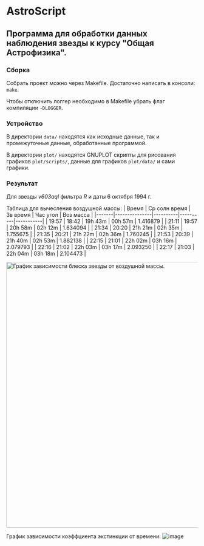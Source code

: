 # AstroScript
## Программа для обработки данных наблюдения звезды к курсу "Общая Астрофизика".

### Сборка
Собрать проект можно через Makefile. Достаточно написать в консоли: `make`.

Чтобы отключить логгер необходимо в Makefile убрать флаг компиляции `-DLOGGER`.

### Устройство
В директории `data/` находятся как исходные данные, так и промежуточные данные, обработанные программой.

В директории `plot/` находятся GNUPLOT скрипты для рисования графиков `plot/scripts/`, данные для графиков `plot/data/` и сами графики.

### Результат
Для звезды *v603aql* фильтра *R* и даты 6 октября 1994 г.

Таблица для вычесления воздушной массы:
| Время | Ср солн время | Зв время | Час угол | Воз масса |
|-------|---------------|----------|----------|-----------|
| 19:57 | 18:42         | 19h 43m  | 00h 57m  | 1.416879  |
| 21:11 | 19:57         |	20h 58m  | 02h 12m  | 1.634094  |
| 21:34 | 20:20         | 21h 21m  | 02h 35m  | 1.755675  |
| 21:35 | 20:21         | 21h 22m  | 02h 36m  | 1.760245  |
| 21:53 | 20:39         | 21h 40m  | 02h 53m  | 1.882138  |
| 22:15 | 21:01         | 22h 02m  | 03h 16m  | 2.079793  |
| 22:16 | 21:02         | 22h 03m  | 03h 17m  | 2.093250  |
| 22:17 | 21:03         | 22h 04m  | 03h 18m  | 2.104473  |

<picture>
  <img alt="График зависимости блеска звезды от воздушной массы." width="700" src="https://github.com/user-attachments/assets/526f7f11-4451-4183-87be-d7aad5223bf0">
</picture>

График зависимости коэффциента экстинкции от времени:
![image](https://github.com/user-attachments/assets/c220d5f0-188a-4a3b-8a7e-379211b9904b)
